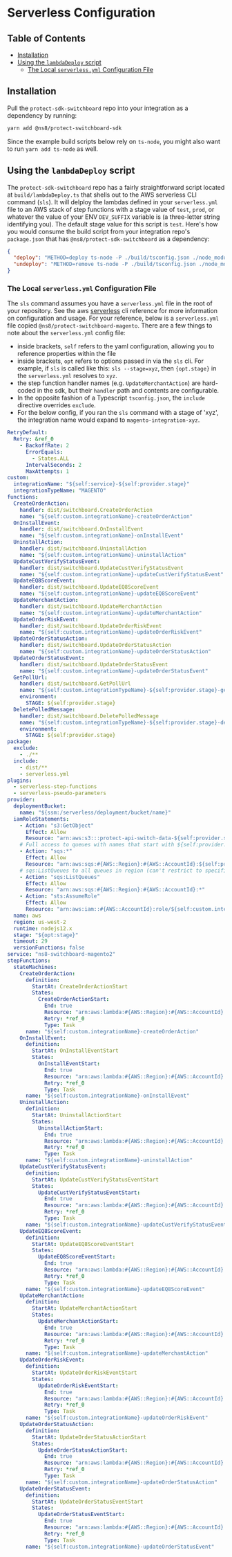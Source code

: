 # Serverless Configuration

## Table of Contents

- [Installation](#installation)
- [Using the `lambdaDeploy` script](#using-the-lambdadeploy-script)
  - [The Local `serverless.yml` Configuration File](#the-local-serverlessyml-configuration-file)

## Installation

Pull the `protect-sdk-switchboard` repo into your integration as a dependency by running:

```bash
yarn add @ns8/protect-switchboard-sdk
```

Since the example build scripts below rely on `ts-node`, you might also want to run `yarn add ts-node` as well.

## Using the `lambdaDeploy` script

The `protect-sdk-switchboard` repo has a fairly straightforward script located at `build/lambdaDeploy.ts` that shells out to the AWS serverless CLI command (`sls`). It will delploy the lambdas defined in your `serverless.yml` file to an AWS stack of step functions with a stage value of `test`, `prod`, or whatever the value of your ENV `DEV_SUFFIX` variable is (a three-letter string identifying you). The default stage value for this script is `test`.
Here's how you would consume the build script from your integration repo's `package.json` that has `@ns8/protect-sdk-switchboard` as a dependency:

```json
{
  "deploy": "METHOD=deploy ts-node -P ./build/tsconfig.json ./node_modules/@ns8/protect-switchboard-sdk/build/lambdaDeploy.ts",
  "undeploy": "METHOD=remove ts-node -P ./build/tsconfig.json ./node_modules/@ns8/protect-switchboard-sdk/build/lambdaDeploy.ts"
}
```

### The Local `serverless.yml` Configuration File

The `sls` command assumes you have a `serverless.yml` file in the root of your repository. See the aws [serverless](https://serverless.com/framework/docs/providers/aws/cli-reference/) cli reference for more information on configuration and usage.
For your reference, below is a `serverless.yml` file copied `@ns8/protect-switchboard-magento`. There are a few things to note about the `serverless.yml` config file:

- inside brackets, `self` refers to the yaml configuration, allowing you to reference properties within the file
- inside brackets, `opt` refers to options passed in via the `sls` cli. For example, if `sls` is called like this: `sls --stage=xyz`, then `{opt.stage}` in the `serverless.yml` resolves to `xyz`.
- the step function handler names (e.g. `UpdateMerchantAction`) are hard-coded in the sdk, but their `handler` path and contents are configurable.
- In the opposite fashion of a Typescript `tsconfig.json`, the `include` directive overrides `exclude`.
- For the below config, if you ran the `sls` command with a stage of 'xyz', the integration name would expand to `magento-integration-xyz`.

```yaml
RetryDefault:
  Retry: &ref_0
    - BackoffRate: 2
      ErrorEquals:
        - States.ALL
      IntervalSeconds: 2
      MaxAttempts: 1
custom:
  integrationName: "${self:service}-${self:provider.stage}"
  integrationTypeName: "MAGENTO"
functions:
  CreateOrderAction:
    handler: dist/switchboard.CreateOrderAction
    name: "${self:custom.integrationName}-createOrderAction"
  OnInstallEvent:
    handler: dist/switchboard.OnInstallEvent
    name: "${self:custom.integrationName}-onInstallEvent"
  UninstallAction:
    handler: dist/switchboard.UninstallAction
    name: "${self:custom.integrationName}-uninstallAction"
  UpdateCustVerifyStatusEvent:
    handler: dist/switchboard.UpdateCustVerifyStatusEvent
    name: "${self:custom.integrationName}-updateCustVerifyStatusEvent"
  UpdateEQ8ScoreEvent:
    handler: dist/switchboard.UpdateEQ8ScoreEvent
    name: "${self:custom.integrationName}-updateEQ8ScoreEvent"
  UpdateMerchantAction:
    handler: dist/switchboard.UpdateMerchantAction
    name: "${self:custom.integrationName}-updateMerchantAction"
  UpdateOrderRiskEvent:
    handler: dist/switchboard.UpdateOrderRiskEvent
    name: "${self:custom.integrationName}-updateOrderRiskEvent"
  UpdateOrderStatusAction:
    handler: dist/switchboard.UpdateOrderStatusAction
    name: "${self:custom.integrationName}-updateOrderStatusAction"
  UpdateOrderStatusEvent:
    handler: dist/switchboard.UpdateOrderStatusEvent
    name: "${self:custom.integrationName}-updateOrderStatusEvent"
  GetPollUrl:
    handler: dist/switchboard.GetPollUrl
    name: "${self:custom.integrationTypeName}-${self:provider.stage}-getPollUrl"
    environment:
      STAGE: ${self:provider.stage}
  DeletePolledMessage:
    handler: dist/switchboard.DeletePolledMessage
    name: "${self:custom.integrationTypeName}-${self:provider.stage}-deletePolledMessage"
    environment:
      STAGE: ${self:provider.stage}
package:
  exclude:
    - ./**
  include:
    - dist/**
    - serverless.yml
plugins:
  - serverless-step-functions
  - serverless-pseudo-parameters
provider:
  deploymentBucket:
    name: "${ssm:/serverless/deployment/bucket/name}"
  iamRoleStatements:
    - Action: "s3:GetObject"
      Effect: Allow
      Resource: "arn:aws:s3:::protect-api-switch-data-${self:provider.stage}/*"
    # Full access to queues with names that start with ${self:provider.stage}
    - Action: "sqs:*"
      Effect: Allow
      Resource: "arn:aws:sqs:#{AWS::Region}:#{AWS::AccountId}:${self:provider.stage}-*"
    # sqs:ListQueues to all queues in region (can't restrict to specific queues)
    - Action: "sqs:ListQueues"
      Effect: Allow
      Resource: "arn:aws:sqs:#{AWS::Region}:#{AWS::AccountId}:*"
    - Action: "sts:AssumeRole"
      Effect: Allow
      Resource: "arn:aws:iam::#{AWS::AccountId}:role/${self:custom.integrationName}-#{AWS::Region}-lambdaRole"
  name: aws
  region: us-west-2
  runtime: nodejs12.x
  stage: "${opt:stage}"
  timeout: 29
  versionFunctions: false
service: "ns8-switchboard-magento2"
stepFunctions:
  stateMachines:
    CreateOrderAction:
      definition:
        StartAt: CreateOrderActionStart
        States:
          CreateOrderActionStart:
            End: true
            Resource: "arn:aws:lambda:#{AWS::Region}:#{AWS::AccountId}:function:${self:custom.integrationName}-createOrderAction"
            Retry: *ref_0
            Type: Task
      name: "${self:custom.integrationName}-createOrderAction"
    OnInstallEvent:
      definition:
        StartAt: OnInstallEventStart
        States:
          OnInstallEventStart:
            End: true
            Resource: "arn:aws:lambda:#{AWS::Region}:#{AWS::AccountId}:function:${self:custom.integrationName}-onInstallEvent"
            Retry: *ref_0
            Type: Task
      name: "${self:custom.integrationName}-onInstallEvent"
    UninstallAction:
      definition:
        StartAt: UninstallActionStart
        States:
          UninstallActionStart:
            End: true
            Resource: "arn:aws:lambda:#{AWS::Region}:#{AWS::AccountId}:function:${self:custom.integrationName}-uninstallAction"
            Retry: *ref_0
            Type: Task
      name: "${self:custom.integrationName}-uninstallAction"
    UpdateCustVerifyStatusEvent:
      definition:
        StartAt: UpdateCustVerifyStatusEventStart
        States:
          UpdateCustVerifyStatusEventStart:
            End: true
            Resource: "arn:aws:lambda:#{AWS::Region}:#{AWS::AccountId}:function:${self:custom.integrationName}-updateCustVerifyStatusEvent"
            Retry: *ref_0
            Type: Task
      name: "${self:custom.integrationName}-updateCustVerifyStatusEvent"
    UpdateEQ8ScoreEvent:
      definition:
        StartAt: UpdateEQ8ScoreEventStart
        States:
          UpdateEQ8ScoreEventStart:
            End: true
            Resource: "arn:aws:lambda:#{AWS::Region}:#{AWS::AccountId}:function:${self:custom.integrationName}-updateEQ8ScoreEvent"
            Retry: *ref_0
            Type: Task
      name: "${self:custom.integrationName}-updateEQ8ScoreEvent"
    UpdateMerchantAction:
      definition:
        StartAt: UpdateMerchantActionStart
        States:
          UpdateMerchantActionStart:
            End: true
            Resource: "arn:aws:lambda:#{AWS::Region}:#{AWS::AccountId}:function:${self:custom.integrationName}-updateMerchantAction"
            Retry: *ref_0
            Type: Task
      name: "${self:custom.integrationName}-updateMerchantAction"
    UpdateOrderRiskEvent:
      definition:
        StartAt: UpdateOrderRiskEventStart
        States:
          UpdateOrderRiskEventStart:
            End: true
            Resource: "arn:aws:lambda:#{AWS::Region}:#{AWS::AccountId}:function:${self:custom.integrationName}-updateOrderRiskEvent"
            Retry: *ref_0
            Type: Task
      name: "${self:custom.integrationName}-updateOrderRiskEvent"
    UpdateOrderStatusAction:
      definition:
        StartAt: UpdateOrderStatusActionStart
        States:
          UpdateOrderStatusActionStart:
            End: true
            Resource: "arn:aws:lambda:#{AWS::Region}:#{AWS::AccountId}:function:${self:custom.integrationName}-updateOrderStatusAction"
            Retry: *ref_0
            Type: Task
      name: "${self:custom.integrationName}-updateOrderStatusAction"
    UpdateOrderStatusEvent:
      definition:
        StartAt: UpdateOrderStatusEventStart
        States:
          UpdateOrderStatusEventStart:
            End: true
            Resource: "arn:aws:lambda:#{AWS::Region}:#{AWS::AccountId}:function:${self:custom.integrationName}-updateOrderStatusEvent"
            Retry: *ref_0
            Type: Task
      name: "${self:custom.integrationName}-updateOrderStatusEvent"
```
